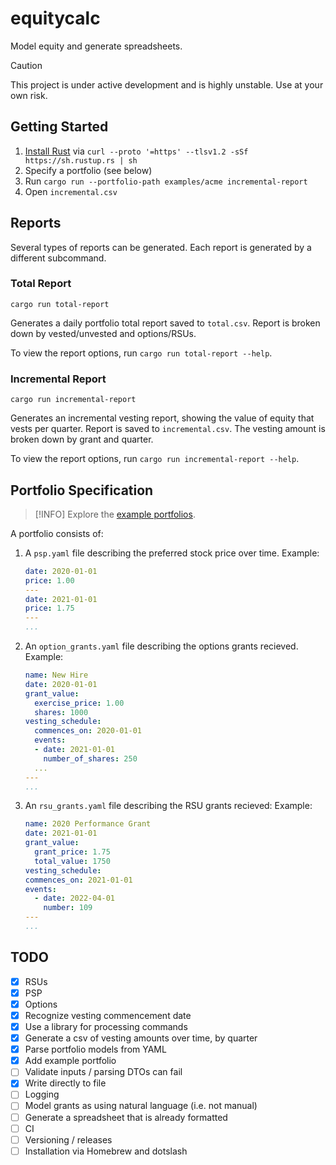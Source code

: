 # equitycalc

Model equity and generate spreadsheets.

> [!CAUTION]
> This project is under active development and is highly unstable. Use at your own risk.

## Getting Started

1. [Install Rust](https://rustup.rs/) via `curl --proto '=https' --tlsv1.2 -sSf https://sh.rustup.rs | sh`
1. Specify a portfolio (see below)
1. Run `cargo run --portfolio-path examples/acme incremental-report`
1. Open `incremental.csv`

## Reports

Several types of reports can be generated. Each report is generated by a different subcommand.

### Total Report

```
cargo run total-report
```

Generates a daily portfolio total report saved to `total.csv`. Report is broken down by vested/unvested and options/RSUs.

To view the report options, run `cargo run total-report --help`.

### Incremental Report

```
cargo run incremental-report
```

Generates an incremental vesting report, showing the value of equity that vests per quarter. Report is saved to `incremental.csv`. The vesting amount is broken down by grant and quarter.

To view the report options, run `cargo run incremental-report --help`.

## Portfolio Specification

> [!INFO]
> Explore the [example portfolios](./examples/).

A portfolio consists of:

1. A `psp.yaml` file describing the preferred stock price over time. Example:
    ```yaml
    date: 2020-01-01
    price: 1.00
    ---
    date: 2021-01-01
    price: 1.75
    ---
    ...
    ```
1. An `option_grants.yaml` file describing the options grants recieved. Example:
    ```yaml
    name: New Hire
    date: 2020-01-01
    grant_value:
      exercise_price: 1.00
      shares: 1000
    vesting_schedule:
      commences_on: 2020-01-01
      events:
      - date: 2021-01-01
        number_of_shares: 250
      ...
    ---
    ...
    ```
1. An `rsu_grants.yaml` file describing the RSU grants recieved: Example:
    ```yaml
    name: 2020 Performance Grant
    date: 2021-01-01
    grant_value:
      grant_price: 1.75
      total_value: 1750
    vesting_schedule:
    commences_on: 2021-01-01
    events:
      - date: 2022-04-01
        number: 109
    ---
    ...
    ```

## TODO
- [x] RSUs
- [x] PSP
- [x] Options
- [x] Recognize vesting commencement date
- [x] Use a library for processing commands
- [x] Generate a csv of vesting amounts over time, by quarter
- [x] Parse portfolio models from YAML
- [x] Add example portfolio
- [ ] Validate inputs / parsing DTOs can fail
- [x] Write directly to file
- [ ] Logging
- [ ] Model grants as using natural language (i.e. not manual)
- [ ] Generate a spreadsheet that is already formatted
- [ ] CI
- [ ] Versioning / releases
- [ ] Installation via Homebrew and dotslash
